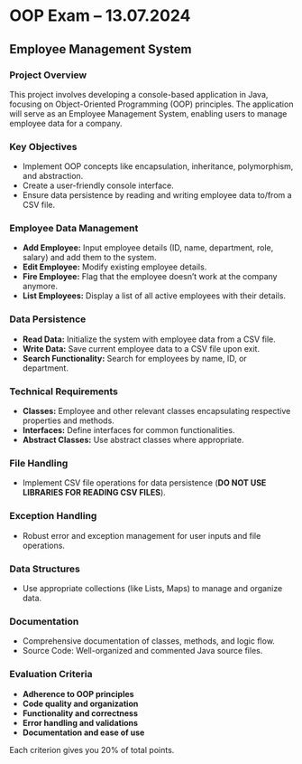 # OOP Exam – 13.07.2024
## Employee Management System

### Project Overview
This project involves developing a console-based application in Java, focusing on Object-Oriented Programming (OOP) principles. The application will serve as an Employee Management System, enabling users to manage employee data for a company.

### Key Objectives
- Implement OOP concepts like encapsulation, inheritance, polymorphism, and abstraction.
- Create a user-friendly console interface.
- Ensure data persistence by reading and writing employee data to/from a CSV file.

### Employee Data Management
- **Add Employee:** Input employee details (ID, name, department, role, salary) and add them to the system.
- **Edit Employee:** Modify existing employee details.
- **Fire Employee:** Flag that the employee doesn’t work at the company anymore.
- **List Employees:** Display a list of all active employees with their details.

### Data Persistence
- **Read Data:** Initialize the system with employee data from a CSV file.
- **Write Data:** Save current employee data to a CSV file upon exit.
- **Search Functionality:** Search for employees by name, ID, or department.

### Technical Requirements
- **Classes:** Employee and other relevant classes encapsulating respective properties and methods.
- **Interfaces:** Define interfaces for common functionalities.
- **Abstract Classes:** Use abstract classes where appropriate.

### File Handling
- Implement CSV file operations for data persistence (**DO NOT USE LIBRARIES FOR READING CSV FILES**).

### Exception Handling
- Robust error and exception management for user inputs and file operations.

### Data Structures
- Use appropriate collections (like Lists, Maps) to manage and organize data.

### Documentation
- Comprehensive documentation of classes, methods, and logic flow.
- Source Code: Well-organized and commented Java source files.

### Evaluation Criteria
- **Adherence to OOP principles**
- **Code quality and organization**
- **Functionality and correctness**
- **Error handling and validations**
- **Documentation and ease of use**

Each criterion gives you 20% of total points.

